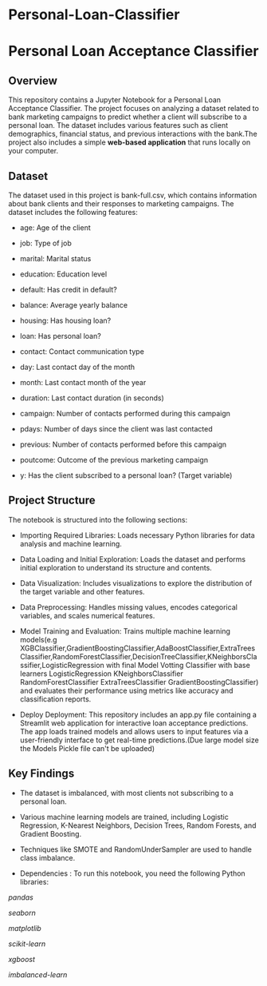# Personal-Loan-Classifier
# Personal Loan Acceptance Classifier
## Overview
This repository contains a Jupyter Notebook for a Personal Loan Acceptance Classifier. The project focuses on analyzing a dataset related to bank marketing campaigns to predict whether a client will subscribe to a personal loan. The dataset includes various features such as client demographics, financial status, and previous interactions with the bank.The project also includes a simple **web-based application** that runs locally on your computer.

## Dataset
The dataset used in this project is bank-full.csv, which contains information about bank clients and their responses to marketing campaigns. The dataset includes the following features:

- age: Age of the client

- job: Type of job

- marital: Marital status

- education: Education level

- default: Has credit in default?

- balance: Average yearly balance

- housing: Has housing loan?

- loan: Has personal loan?

- contact: Contact communication type

- day: Last contact day of the month

- month: Last contact month of the year

- duration: Last contact duration (in seconds)

- campaign: Number of contacts performed during this campaign

- pdays: Number of days since the client was last contacted

- previous: Number of contacts performed before this campaign

- poutcome: Outcome of the previous marketing campaign

- y: Has the client subscribed to a personal loan? (Target variable)

## Project Structure
The notebook is structured into the following sections:

- Importing Required Libraries: Loads necessary Python libraries for data analysis and machine learning.

- Data Loading and Initial Exploration: Loads the dataset and performs initial exploration to understand its structure and contents.

- Data Visualization: Includes visualizations to explore the distribution of the target variable and other features.

- Data Preprocessing: Handles missing values, encodes categorical variables, and scales numerical features.

- Model Training and Evaluation: Trains multiple machine learning models(e.g XGBClassifier,GradientBoostingClassifier,AdaBoostClassifier,ExtraTreesClassifier,RandomForestClassifier,DecisionTreeClassifier,KNeighborsClassifier,LogisticRegression with final Model Votting Classifier with base learners LogisticRegression KNeighborsClassifier RandomForestClassifier ExtraTreesClassifier GradientBoostingClassifier) and evaluates their performance using metrics like accuracy and classification reports.

- Deploy Deployment: This repository includes an app.py file containing a Streamlit web application for interactive loan acceptance predictions. The app loads trained models and allows users to input features via a user-friendly interface to get real-time predictions.(Due large model size the Models Pickle file can't be uploaded)

## Key Findings
- The dataset is imbalanced, with most clients not subscribing to a personal loan.

- Various machine learning models are trained, including Logistic Regression, K-Nearest Neighbors, Decision Trees, Random Forests, and Gradient Boosting.

- Techniques like SMOTE and RandomUnderSampler are used to handle class imbalance.

- Dependencies : To run this notebook, you need the following Python libraries:

*pandas*

*seaborn*

*matplotlib*

*scikit-learn*

*xgboost*

*imbalanced-learn*
